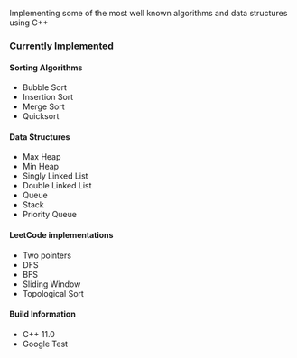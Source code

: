 Implementing some of the most well known algorithms and data structures using C++


### Currently Implemented

#### Sorting Algorithms
* Bubble Sort
* Insertion Sort
* Merge Sort
* Quicksort

#### Data Structures
* Max Heap
* Min Heap
* Singly Linked List
* Double Linked List
* Queue
* Stack
* Priority Queue

#### LeetCode implementations
* Two pointers
* DFS
* BFS
* Sliding Window
* Topological Sort

#### Build Information
* C++ 11.0
* Google Test

